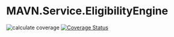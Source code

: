 # MAVN.Service.EligibilityEngine

![calculate coverage](https://github.com/OpenMAVN/MAVN.Service.EligibilityEngine/workflows/coverage%20report/badge.svg)
[![Coverage Status](https://coveralls.io/repos/github/OpenMAVN/MAVN.Service.EligibilityEngine/badge.svg?branch=master)](https://coveralls.io/github/OpenMAVN/MAVN.Service.EligibilityEngine?branch=master)
